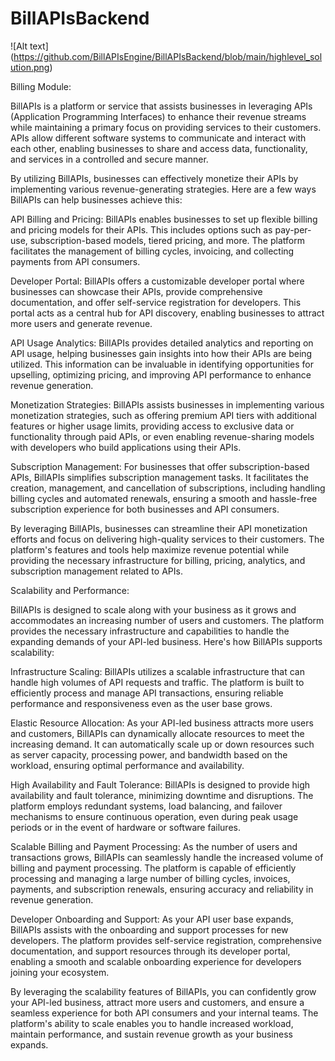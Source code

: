# BillAPIsBackend

![Alt text] (https://github.com/BillAPIsEngine/BillAPIsBackend/blob/main/highlevel_solution.png)

Billing Module:

BillAPIs is a platform or service that assists businesses in leveraging APIs (Application Programming Interfaces) to enhance their revenue streams while maintaining a primary focus on providing services to their customers. APIs allow different software systems to communicate and interact with each other, enabling businesses to share and access data, functionality, and services in a controlled and secure manner.

By utilizing BillAPIs, businesses can effectively monetize their APIs by implementing various revenue-generating strategies. Here are a few ways BillAPIs can help businesses achieve this:

API Billing and Pricing: BillAPIs enables businesses to set up flexible billing and pricing models for their APIs. This includes options such as pay-per-use, subscription-based models, tiered pricing, and more. The platform facilitates the management of billing cycles, invoicing, and collecting payments from API consumers.

Developer Portal: BillAPIs offers a customizable developer portal where businesses can showcase their APIs, provide comprehensive documentation, and offer self-service registration for developers. This portal acts as a central hub for API discovery, enabling businesses to attract more users and generate revenue.

API Usage Analytics: BillAPIs provides detailed analytics and reporting on API usage, helping businesses gain insights into how their APIs are being utilized. This information can be invaluable in identifying opportunities for upselling, optimizing pricing, and improving API performance to enhance revenue generation.

Monetization Strategies: BillAPIs assists businesses in implementing various monetization strategies, such as offering premium API tiers with additional features or higher usage limits, providing access to exclusive data or functionality through paid APIs, or even enabling revenue-sharing models with developers who build applications using their APIs.

Subscription Management: For businesses that offer subscription-based APIs, BillAPIs simplifies subscription management tasks. It facilitates the creation, management, and cancellation of subscriptions, including handling billing cycles and automated renewals, ensuring a smooth and hassle-free subscription experience for both businesses and API consumers.

By leveraging BillAPIs, businesses can streamline their API monetization efforts and focus on delivering high-quality services to their customers. The platform's features and tools help maximize revenue potential while providing the necessary infrastructure for billing, pricing, analytics, and subscription management related to APIs.


Scalability and Performance:

BillAPIs is designed to scale along with your business as it grows and accommodates an increasing number of users and customers. The platform provides the necessary infrastructure and capabilities to handle the expanding demands of your API-led business. Here's how BillAPIs supports scalability:

Infrastructure Scaling: BillAPIs utilizes a scalable infrastructure that can handle high volumes of API requests and traffic. The platform is built to efficiently process and manage API transactions, ensuring reliable performance and responsiveness even as the user base grows.

Elastic Resource Allocation: As your API-led business attracts more users and customers, BillAPIs can dynamically allocate resources to meet the increasing demand. It can automatically scale up or down resources such as server capacity, processing power, and bandwidth based on the workload, ensuring optimal performance and availability.

High Availability and Fault Tolerance: BillAPIs is designed to provide high availability and fault tolerance, minimizing downtime and disruptions. The platform employs redundant systems, load balancing, and failover mechanisms to ensure continuous operation, even during peak usage periods or in the event of hardware or software failures.

Scalable Billing and Payment Processing: As the number of users and transactions grows, BillAPIs can seamlessly handle the increased volume of billing and payment processing. The platform is capable of efficiently processing and managing a large number of billing cycles, invoices, payments, and subscription renewals, ensuring accuracy and reliability in revenue generation.

Developer Onboarding and Support: As your API user base expands, BillAPIs assists with the onboarding and support processes for new developers. The platform provides self-service registration, comprehensive documentation, and support resources through its developer portal, enabling a smooth and scalable onboarding experience for developers joining your ecosystem.

By leveraging the scalability features of BillAPIs, you can confidently grow your API-led business, attract more users and customers, and ensure a seamless experience for both API consumers and your internal teams. The platform's ability to scale enables you to handle increased workload, maintain performance, and sustain revenue growth as your business expands.

